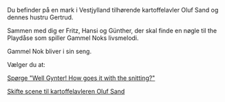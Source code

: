 ﻿Du befinder på en mark i Vestjylland tilhørende kartoffelavler Oluf Sand og dennes hustru Gertrud.

Sammen med dig er Fritz, Hansi og Günther, der skal finde en nøgle til the Playdåse som spiller Gammel Noks livsmelodi.

Gammel Nok bliver i sin seng.

Vælger du at:

[Spørge "Well Gynter! How goes it with the snitting?"](snitting/snitting.md)

[Skifte scene til kartoffelavleren Oluf Sand](OlufSand/OlufSand.md)